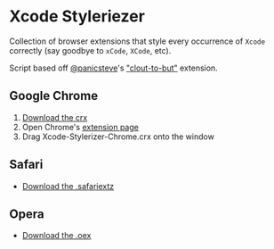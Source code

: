 Xcode Styleriezer
=============

Collection of browser extensions that style every occurrence of `Xcode` correctly (say goodbye to `xCode`, `XCode`, etc).

Script based off [@panicsteve](https://github.com/panicsteve)'s ["clout-to-but"](https://github.com/panicsteve/cloud-to-butt) extension.

Google Chrome
------------

1. [Download the crx](http://joshparnham.com/downloads/Xcode-Stylerizer-Chrome.crx)
2. Open Chrome's [extension page](chrome://extensions)
3. Drag Xcode-Stylerizer-Chrome.crx onto the window

Safari
------------

* [Download the .safariextz](http://joshparnham.com/downloads/Xcode-Stylerizer-Safari.safariextz)

Opera
------------

* [Download the .oex](http://joshparnham.com/downloads/Xcode-Stylerizer-Opera.oex)
